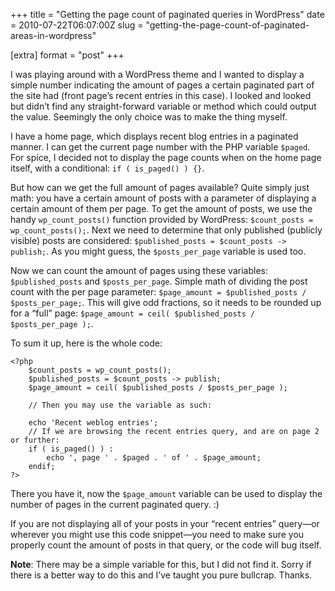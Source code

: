 +++
title = "Getting the page count of paginated queries in WordPress"
date = 2010-07-22T06:07:00Z
slug = "getting-the-page-count-of-paginated-areas-in-wordpress"

[extra]
format = "post"
+++

I was playing around with a WordPress theme and I wanted to display a simple
number indicating the amount of pages a certain paginated part of the site had
(front page’s recent entries in this case). I looked and looked but didn’t find
any straight-forward variable or method which could output the value. Seemingly
the only choice was to make the thing myself.

I have a home page, which displays recent blog entries in a paginated manner. I
can get the current page number with the PHP variable `$paged`. For spice, I
decided not to display the page counts when on the home page itself, with a
conditional: `if ( is_paged() ) {}`.

But how can we get the full amount of pages available? Quite simply just math:
you have a certain amount of posts with a parameter of displaying a certain
amount of them per page. To get the amount of posts, we use the handy
`wp_count_posts()` function provided by WordPress:
`$count_posts = wp_count_posts();`. Next we need to determine that only
published (publicly visible) posts are considered:
`$published_posts = $count_posts -> publish;`. As you might guess, the
`$posts_per_page` variable is used too.

Now we can count the amount of pages using these variables: `$published_posts`
and `$posts_per_page`. Simple math of dividing the post count with the per page
parameter: `$page_amount = $published_posts / $posts_per_page;`. This will give
odd fractions, so it needs to be rounded up for a “full” page:
`$page_amount = ceil( $published_posts / $posts_per_page );`.

To sum it up, here is the whole code:

    <?php
        $count_posts = wp_count_posts();
        $published_posts = $count_posts -> publish;
        $page_amount = ceil( $published_posts / $posts_per_page );

        // Then you may use the variable as such:

        echo 'Recent weblog entries';
        // If we are browsing the recent entries query, and are on page 2 or further:
        if ( is_paged() ) :
            echo ', page ' . $paged . ' of ' . $page_amount;
        endif;
    ?>

There you have it, now the `$page_amount` variable can be used to display the
number of pages in the current paginated query. :)

If you are not displaying all of your posts in your “recent entries” query—or
wherever you might use this code snippet—you need to make sure you properly
count the amount of posts in that query, or the code will bug itself.

**Note**: There may be a simple variable for this, but I did not find it. Sorry
if there is a better way to do this and I’ve taught you pure bullcrap. Thanks.